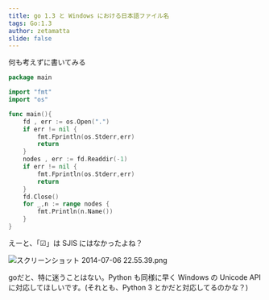 ```yaml
---
title: go 1.3 と Windows における日本語ファイル名 
tags: Go:1.3
author: zetamatta
slide: false
---
```

何も考えずに書いてみる

```readdirs.go
package main

import "fmt"
import "os"

func main(){
	fd , err := os.Open(".")
	if err != nil {
		fmt.Fprintln(os.Stderr,err)
		return
	}
	nodes , err := fd.Readdir(-1)
	if err != nil {
		fmt.Fprintln(os.Stderr,err)
		return
	}
	fd.Close()
	for _,n := range nodes {
		fmt.Println(n.Name())
	}
}
```

えーと、「☑」は SJIS にはなかったよね？

![スクリーンショット 2014-07-06 22.55.39.png](https://qiita-image-store.s3.amazonaws.com/0/29454/08d35e4c-3269-7481-ae1d-4f4073715755.png)

goだと、特に迷うことはない。Python も同様に早く Windows の Unicode API に対応してほしいです。(それとも、Python 3 とかだと対応してるのかな？)

